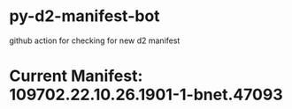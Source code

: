 # py-d2-manifest-bot
github action for checking for new d2 manifest

# Current Manifest: 109702.22.10.26.1901-1-bnet.47093